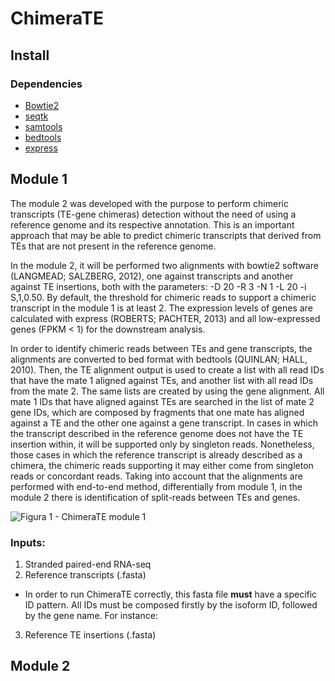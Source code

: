 # ChimeraTE


## Install
### Dependencies
- [Bowtie2](http://bowtie-bio.sourceforge.net/bowtie2/manual.shtml)
- [seqtk](https://github.com/lh3/seqtk)
- [samtools](http://www.htslib.org/download/)
- [bedtools](https://github.com/arq5x/bedtools2/releases)
- [express](https://pachterlab.github.io/eXpress/overview.html#)

## Module 1

  The module 2 was developed with the purpose to perform chimeric transcripts (TE-gene chimeras) detection without the need of using a reference genome and its respective annotation. This is an important approach that may be able to predict chimeric transcripts that derived from TEs that are not present in the reference genome.
  
  In the module 2, it will be performed two alignments with bowtie2 software (LANGMEAD; SALZBERG, 2012), one against transcripts and another against TE insertions, both with the parameters: -D 20 -R 3 -N 1 -L 20 -i S,1,0.50. By default, the threshold for chimeric reads to support a chimeric transcript in the module 1 is at least 2. The expression levels of genes are calculated with express (ROBERTS; PACHTER, 2013) and all low-expressed genes (FPKM < 1) for the downstream analysis. 

  In order to identify chimeric reads between TEs and gene transcripts, the alignments are converted to bed format with bedtools (QUINLAN; HALL, 2010). Then, the TE alignment output is used to create a list with all read IDs that have the mate 1 aligned against TEs, and another list with all read IDs from the mate 2. The same lists are created by using the gene alignment. All mate 1 IDs that have aligned against TEs are searched in the list of mate 2 gene IDs, which are composed by fragments that one mate has aligned against a TE and the other one against a gene transcript. In cases in which the transcript described in the reference genome does not have the TE insertion within, it will be supported only by singleton reads. Nonetheless, those cases in which the reference transcript is already described as a chimera, the chimeric reads supporting it may either come from singleton reads or concordant reads. Taking into account that the alignments are performed with end-to-end method, differentially from module 1, in the module 2 there is identification of split-reads between TEs and genes.
  
 ![Figura 1 - ChimeraTE module 1](https://i.imgur.com/YdOef5I.png)
### Inputs:

  1. Stranded paired-end RNA-seq
  2. Reference transcripts (.fasta)
  - In order to run ChimeraTE correctly, this fasta file **must** have a specific ID pattern. All IDs must be composed firstly by the isoform ID, followed by the gene name. For instance: 
  3. Reference TE insertions (.fasta)



## Module 2
